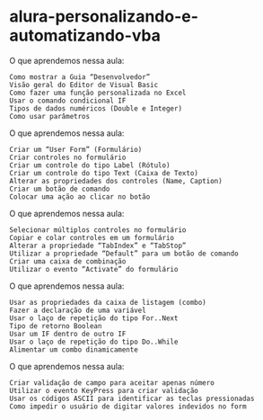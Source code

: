 # alura-personalizando-e-automatizando-vba

O que aprendemos nessa aula:

    Como mostrar a Guia “Desenvolvedor”
    Visão geral do Editor de Visual Basic
    Como fazer uma função personalizada no Excel
    Usar o comando condicional IF
    Tipos de dados numéricos (Double e Integer)
    Como usar parâmetros



O que aprendemos nessa aula:

    Criar um “User Form” (Formulário)
    Criar controles no formulário
    Criar um controle do tipo Label (Rótulo)
    Criar um controle do tipo Text (Caixa de Texto)
    Alterar as propriedades dos controles (Name, Caption)
    Criar um botão de comando
    Colocar uma ação ao clicar no botão



O que aprendemos nessa aula:

    Selecionar múltiplos controles no formulário
    Copiar e colar controles em um formulário
    Alterar a propriedade “TabIndex” e “TabStop”
    Utilizar a propriedade “Default” para um botão de comando
    Criar uma caixa de combinação
    Utilizar o evento “Activate” do formulário



O que aprendemos nessa aula:

    Usar as propriedades da caixa de listagem (combo)
    Fazer a declaração de uma variável
    Usar o laço de repetição do tipo For..Next
    Tipo de retorno Boolean
    Usar um IF dentro de outro IF
    Usar o laço de repetição do tipo Do..While
    Alimentar um combo dinamicamente



O que aprendemos nessa aula:

    Criar validação de campo para aceitar apenas número
    Utilizar o evento KeyPress para criar validação
    Usar os códigos ASCII para identificar as teclas pressionadas
    Como impedir o usuário de digitar valores indevidos no form

